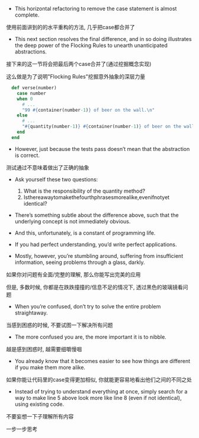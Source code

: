 + This horizontal refactoring to remove the case statement is almost complete.

使用前面讲到的的水平重构的方法, 几乎把case都合并了

+ This next section resolves the final difference, and in so doing illustrates the deep power of the Flocking Rules to unearth unanticipated abstractions.

接下来的这一节将会把最后两个case合并了(通过挖掘概念实现)

这么做是为了说明"Flocking Rules"挖掘意外抽象的深层力量

```ruby
  def verse(number)
    case number
    when 0
      # ...
      "99 #{container(number-1)} of beer on the wall.\n"
    else
      # ...
      "#{quantity(number-1)} #{container(number-1)} of beer on the wall.\n"
    end
  end
```

+ However, just because the tests pass doesn’t mean that the abstraction is correct.

测试通过不意味着做出了正确的抽象

+ Ask yourself these two questions:
    1. What is the responsibility of the quantity method?
    2. Isthereawaytomakethefourthphrasesmorealike,evenifnotyet identical?


+ There’s something subtle about the difference above, such that the underlying concept is not immediately obvious.

+ And this, unfortunately, is a constant of programming life.

+ If you had perfect understanding, you’d write perfect applications.
+ Mostly, however, you’re stumbling around, suffering from insufficient information, seeing problems through a glass, darkly.

如果你对问题有全面/完整的理解, 那么你能写出完美的应用

但是, 多数时候, 你都是在跌跌撞撞的/信息不足的情况下, 透过黑色的玻璃镜看问题

+ When you’re confused, don’t try to solve the entire problem straightaway.

当感到困惑的时候, 不要试图一下解决所有问题

+ The more confused you are, the more important it is to nibble.

越是感到困惑时, 越需要细嚼慢咽

+ You already know that it becomes easier to see how things are different if you make them more alike.

如果你能让代码里的case变得更加相似, 你就能更容易地看出他们之间的不同之处

+ Instead of trying to understand everything at once, simply search for a way to make line 5 above look more like line 8 (even if not identical), using existing code.

不要妄想一下子理解所有内容

一步一步思考

